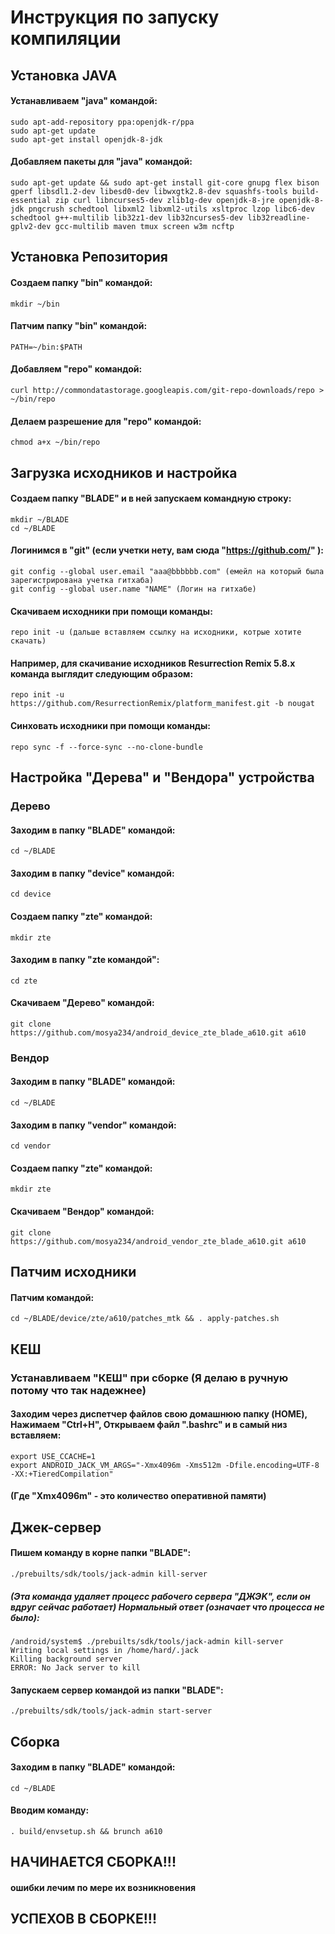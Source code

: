 # Инструкция по запуску компиляции 

## Установка JAVA

#### Устанавливаем "java" командой:
```
sudo apt-add-repository ppa:openjdk-r/ppa
sudo apt-get update
sudo apt-get install openjdk-8-jdk
```
#### Добавляем пакеты для "java" командой:
```
sudo apt-get update && sudo apt-get install git-core gnupg flex bison gperf libsdl1.2-dev libesd0-dev libwxgtk2.8-dev squashfs-tools build-essential zip curl libncurses5-dev zlib1g-dev openjdk-8-jre openjdk-8-jdk pngcrush schedtool libxml2 libxml2-utils xsltproc lzop libc6-dev schedtool g++-multilib lib32z1-dev lib32ncurses5-dev lib32readline-gplv2-dev gcc-multilib maven tmux screen w3m ncftp
```
## Установка Репозитория

#### Создаем папку "bin" командой:
```
mkdir ~/bin
```
#### Патчим папку "bin" командой:
```
PATH=~/bin:$PATH
```
#### Добавляем "repo" командой:
```
curl http://commondatastorage.googleapis.com/git-repo-downloads/repo > ~/bin/repo
```
#### Делаем разрешение для "repo" командой:
```
chmod a+x ~/bin/repo
```
## Загрузка исходников и настройка

#### Создаем папку "BLADE" и в ней запускаем командную строку:
```
mkdir ~/BLADE
cd ~/BLADE
```
#### Логинимся в "git" (если учетки нету, вам сюда "https://github.com/" ):
```
git config --global user.email "aaa@bbbbbb.com" (емейл на который была зарегистрирована учетка гитхаба) 
git config --global user.name "NAME" (Логин на гитхабе)
```
#### Скачиваем исходники при помощи команды:
```
repo init -u (дальше вставляeм ссылку на исходники, котрые хотите скачать)
```
#### Например, для скачивание исходников Resurrection Remix 5.8.x команда выглядит следующим образом:
```
repo init -u https://github.com/ResurrectionRemix/platform_manifest.git -b nougat
```
#### Cинховать исходники при помощи команды:
```
repo sync -f --force-sync --no-clone-bundle
``` 
## Настройка "Дерева" и "Вендора" устройства

### Дерево

#### Заходим в папку "BLADE" командой:
```
cd ~/BLADE
```
#### Заходим в папку "device" командой:
```
cd device
```
#### Создаем папку "zte" командой:
```
mkdir zte
```
#### Заходим в папку "zte командой":
```
cd zte
```
#### Скачиваем "Дерево" командой:
```
git clone https://github.com/mosya234/android_device_zte_blade_a610.git a610
```
### Вендор

#### Заходим в папку "BLADE" командой:
```
cd ~/BLADE
```
#### Заходим в папку "vendor" командой:
```
cd vendor
```
#### Создаем папку "zte" командой:
```
mkdir zte
```
#### Скачиваем "Вендор" командой:
```
git clone https://github.com/mosya234/android_vendor_zte_blade_a610.git a610
```
## Патчим исходники

#### Патчим командой:
```
cd ~/BLADE/device/zte/a610/patches_mtk && . apply-patches.sh
```
## КЕШ

### Устанавливаем "КЕШ" при сборке (Я делаю в ручную потому что так надежнее)

#### Заходим через диспетчер файлов свою домашнюю папку (HOME), Нажимаем "Ctrl+H", Открываем файл ".bashrc" и в самый низ вставляем:
```
export USE_CCACHE=1
export ANDROID_JACK_VM_ARGS="-Xmx4096m -Xms512m -Dfile.encoding=UTF-8 -XX:+TieredCompilation"
```
#### (Где "Xmx4096m" - это количество оперативной памяти)

## Джек-сервер

#### Пишем команду в корне папки "BLADE":
```
./prebuilts/sdk/tools/jack-admin kill-server
```
##### (Эта команда удаляет процесс рабочего сервера "ДЖЭK", если он вдруг сейчас работает) Нормальный ответ (означает что процесса не было):
```
/android/system$ ./prebuilts/sdk/tools/jack-admin kill-server
Writing local settings in /home/hard/.jack
Killing background server
ERROR: No Jack server to kill
```
#### Запускаем сервер командой из папки "BLADE":
```
./prebuilts/sdk/tools/jack-admin start-server
```
## Сборка

#### Заходим в папку "BLADE" командой:
```
cd ~/BLADE
```
#### Вводим команду:
```
. build/envsetup.sh && brunch a610
```

## НАЧИНАЕТСЯ СБОРКА!!!

#### ошибки лечим по мере их возникновения

## УСПЕХОВ В СБОРКЕ!!!

